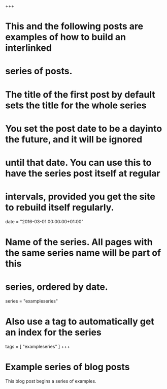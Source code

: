 +++
# This and the following posts are examples of how to build an interlinked
# series of posts.

# The title of the first post by default sets the title for the whole series

# You set the post date to be a dayinto the future, and it will be ignored
# until that date. You can use this to have the series post itself at regular
# intervals, provided you get the site to rebuild itself regularly.
date = "2016-03-01 00:00:00+01:00"

# Name of the series. All pages with the same series name will be part of this
# series, ordered by date.
series = "exampleseries"

# Also use a tag to automatically get an index for the series
tags = [ "exampleseries" ]
+++

# Example series of blog posts

This blog post begins a series of examples.
